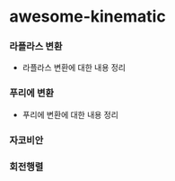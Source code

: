 # awesome-kinematic


### 라플라스 변환

- 라플라스 변환에 대한 내용 정리

### 푸리에 변환

- 푸리에 변환에 대한 내용 정리 

### 자코비안

### 회전행렬 
